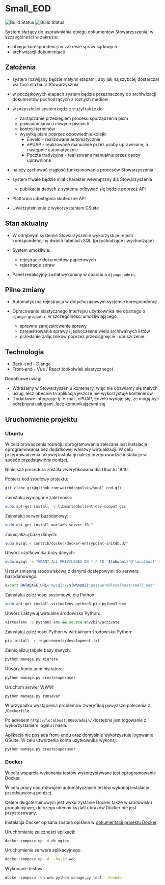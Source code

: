 # Small_EOD
![Build Status](https://github.com/watchdogpolska/small_eod/workflows/Django%20application/badge.svg?branch=dev) ![Build Status](https://github.com/watchdogpolska/small_eod/workflows/YAML%20files/badge.svg?branch=dev)

System służący do usprawnienia obiegu dokumentów Stowarzyszenia, w szczególności w zakresie:

* obiegu korespondencji w zakresie spraw sądowych
* archiwizacji dokumentacji

## Założenia

* system rozwijany będzie małymi etapami, aby jak najszybciej dostarczał wartość dla biura Stowarzysznia
* w początkowych etapach system będzie przeznaczony do archiwizacji dokumentów pochodzących z różnych mediów
* w przyszłości system będzie służył także do:

    * zarządzanie przebiegiem procesu sporządzenia pism
    * powiadamiania o nowych pismach
    * kontroli terminów
    * wysyłkę pism poprzez odpowiednie kolejki:
        * Envelo - realizowane automatycznie
        * ePUAP - realizowane manualnie przez osoby uprawnione, a następnie automatycznie
        * Poczta tradycyjna - realizowane manualnie przez osoby uprawnione

* należy zachować ciągłość funkcjonowania procesów Stowarzyszenia
* system trwale będzie miał charakter wewnętrzny dla Stowarzyszenia
    * publikacja danych z systemu odbywać się będzie poprzez API
* Platforma udostępnia skuteczne API
* Uwierzytelnienie z wykorzystaniem GSuite

## Stan aktualny

* W odrębnym systemie Stowarzyszenie wykorzystuje rejestr korespondencji w dwóch tabelach SQL (przychodzące i wychodzące)

* System umożliwia:

    * rejestracje dokumentów papierowych
    * rejestracje spraw
    
* Panel redakcyjny został wykonany w oparciu o ```django-admin```.

## Pilne zmiany

* Automatyczna rejestracja w dotychczasowym systemie korespondencji
* Opracowanie elastycznego interfejsu użytkownika nie opartego o ```django-grappeli```, w szczególności umożliwiającego:

    * sprawne zarejestrowanie sprawy
    * zarejestrowanie sprawy i jednoczesne wielu archiwalnych listów
    * przesłanie załączników poprzez przeciągnięcie i upuszczenie

 
## Technologia

* Back-end - Django
* Front-end - Vue / React (cokolwiek elastycznego)

Dodatkowe uwagi:

* Wdrażamy w Stowarzyszeniu kontenery, więc nie obawiamy się małych usług, lecz obecnie ta aplikacja jeszcze nie wykorzystuje kontenerów
* Dodatkowe integracje tj. e-mail, ePUAP, Envelo wydaje się, że mogą być odrębnymi usługami, lecz komunikującymi się

## Uruchomienie projektu

### Ubuntu

W celu prowadzenia rozwoju oprogramowania zalecana jest instalacja oprogramowania bez dodatkowej warstwy wirtualizacji. W celu przeprowadzenia takowej instalacji należy przeprowadzić instalacje w sposób przedstawiony poniżej.

Niniejsza procedura została zweryfikowana dla Ubuntu 18.10.

Pobierz kod źródłowy projektu:

```bash
git clone git@github.com:watchdogpolska/small_eod.git
```

Zainstaluj wymagane zależności:

```bash
sudo apt-get install -y libmariadbclient-dev-compat gcc
```

Zainstaluj serwer bazodanowy:

```bash
sudo apt-get install mariadb-server-10.1
```

Zainicjalizuj bazę danych:

```bash
sudo mysql < contrib/docker/docker-entrypoint-initdb.d/*
```

Utwórz użytkownika bazy danych:

```bash
sudo mysql -e "GRANT ALL PRIVILEGES ON *.* TO '$(whoami)'@'localhost' IDENTIFIED BY 'password';"
```

Ustaw zmienną środowiskową z danymi dostępowymi do serwera bazodanowego:

```bash
export DATABASE_URL="mysql://$(whoami):password@localhost/small_eod"
```

Zainstaluj zależności systemowe dla Python:

```bash
sudo apt-get install virtualenv python3-pip python3-dev
```

Utwórz i aktywuj wirtualne środowisko Python:

```bash
virtualenv -p python3 env && source env/bin/activate
```

Zainstaluj zależności Python w wirtualnym środowisku Python:

```bash
pip install -r requirements/development.txt 
```

Zainicjalizuj tabele bazy danych:

```bash
python manage.py migrate
```

Utwórz konto administratora:

```bash
python manage.py createsuperuser
```

Uruchom serwer WWW:

```bash
python manage.py runsever
```

W przypadku wystąpienia problemów zweryfikuj powyższe polecenia z ```/Dockerfile```.

Po adresem ```http://localhost:8000/admin/``` dostępne jest logowanie z wykorzystaniem loginu i hasła.

Aplikacja nie posiada front-endu oraz domyślnie wykorzystuje logowanie GSuite. W celu utworzenia konta użytkownika wykonaj:

```bash
python manage.py createsuperuser
```

### Docker

W celu wsparcia wykonania testów wykorzystywane jest oprogramowanie Docker. 

W celu pracy nad rozwojem automatycznych testów wykonaj instalacje przedstawioną poniżej.

Celem długoterminowym jest wykorzystanie Docker także w środowisku produkcyjnym, do czego obecny kształt obrazów Docker nie jest przystosowany.

Instalacja Docker opisana została opisana w [dokumentacji projektu Docker](https://docs.docker.com/install/linux/docker-ce/ubuntu/).

Uruchomienie zależności aplikacji:

```bash
docker-compose up -d db nginx
```

Uruchomienie serwera aplikacyjnego:

```bash
docker-compose up -d --build web 
```

Wykonanie testów:

```bash
docker-compose run web python manage.py test --keepdb
```
